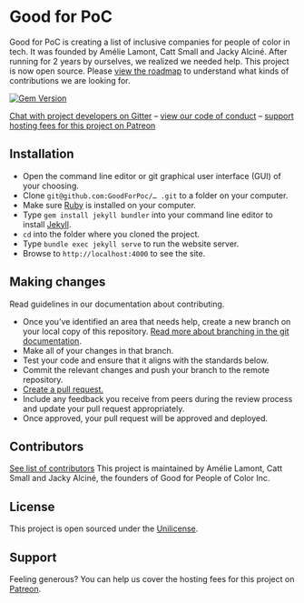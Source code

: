 # Good for PoC

Good for PoC is creating a list of inclusive companies for people of color in tech. It was founded by Amélie Lamont, Catt Small and Jacky Alciné. After running for 2 years by ourselves, we realized we needed help. This project is now open source. Please [view the roadmap](https://github.com/GoodForPoC/website/projects/1) to understand what kinds of contributions we are looking for.

[![Gem Version](https://badge.fury.io/rb/jekyll.svg)](https://badge.fury.io/rb/jekyll)

[Chat with project developers on Gitter](https://gitter.im/GoodForPoC/Lobby?utm_source=share-link&utm_medium=link&utm_campaign=share-link) – [view our code of conduct](https://github.com/GoodForPoC/website/blob/gh-pages/docs/CODE_OF_CONDUCT.md) – [support hosting fees for this project on Patreon](https://www.patreon.com/goodforpoc)

## Installation
- Open the command line editor or git graphical user interface (GUI) of your choosing.
- Clone `git@github.com:GoodForPoc/… .git` to a folder on your computer.
- Make sure [Ruby](https://www.ruby-lang.org/) is installed on your computer.
- Type `gem install jekyll bundler` into your command line editor to install [Jekyll](https://jekyllrb.com/).
- `cd` into the folder where you cloned the project.
- Type `bundle exec jekyll serve` to run the website server.
- Browse to `http://localhost:4000` to see the site.

## Making changes
Read guidelines in our documentation about contributing.
- Once you’ve identified an area that needs help, create a new branch on your local copy of this repository. [Read more about branching in the git documentation](https://git-scm.com/book/en/v2/Git-Branching-Basic-Branching-and-Merging).
- Make all of your changes in that branch.
- Test your code and ensure that it aligns with the standards below.
- Commit the relevant changes and push your branch to the remote repository.
- [Create a pull request.](https://help.github.com/articles/creating-a-pull-request/)
- Include any feedback you receive from peers during the review process and update your pull request appropriately.
- Once approved, your pull request will be approved and deployed.

## Contributors
[See list of contributors](https://github.com/GoodForPoC/website/graphs/contributors)
This project is maintained by Amélie Lamont, Catt Small and Jacky Alciné, the founders of Good for People of Color Inc.

## License
This project is open sourced under the [Unilicense](https://github.com/GoodForPoC/website/blob/gh-pages/LICENSE).

## Support
Feeling generous? You can help us cover the hosting fees for this project on [Patreon](https://www.patreon.com/goodforpoc).

